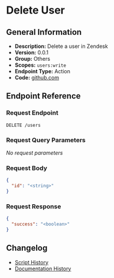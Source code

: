 <!-- BEGIN GENERATED CONTENT -->
# Delete User

## General Information

- **Description:** Delete a user in Zendesk
- **Version:** 0.0.1
- **Group:** Others
- **Scopes:** `users:write`
- **Endpoint Type:** Action
- **Code:** [github.com](https://github.com/NangoHQ/integration-templates/tree/main/integrations/zendesk/actions/delete-user.ts)


## Endpoint Reference

### Request Endpoint

`DELETE /users`

### Request Query Parameters

_No request parameters_

### Request Body

```json
{
  "id": "<string>"
}
```

### Request Response

```json
{
  "success": "<boolean>"
}
```

## Changelog

- [Script History](https://github.com/NangoHQ/integration-templates/commits/main/integrations/zendesk/actions/delete-user.ts)
- [Documentation History](https://github.com/NangoHQ/integration-templates/commits/main/integrations/zendesk/actions/delete-user.md)

<!-- END  GENERATED CONTENT -->

